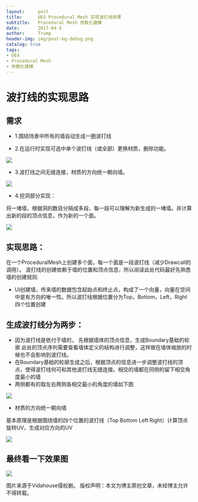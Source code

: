 ```yaml
---
layout:     post
title:      UE4 Procedural Mesh 实现波打线效果
subtitle:   Procedural Mesh 参数化建模
date:       2017-04-5
author:     Trump
header-img: img/post-bg-debug.png
catalog: true
tags:
- UE4
- Procedural Mesh
- 参数化建模
---
```


# 波打线的实现思路
## 需求

- 1.围绕场景中所有的墙自动生成一圈波打线

- 2.在运行时实现可选中单个波打线（或全部）更换材质，删除功能。

![](http://mingchuan.wang/img/boundary/show_1.png)

- 3.波打线之间无缝连接，材质的方向统一朝向墙。

![](http://mingchuan.wang/img/boundary/boundary.png)

- 4.挖洞部分实现：

将一堵墙，根据洞的数目分隔成多段，每一段可以理解为新生成的一堵墙。并计算出新的段的顶点信息，作为新的一个面。

![](http://mingchuan.wang/img/boundary/Hole.png)


## 实现思路：
在一个ProceduralMesh上创建多个面，每一个面是一段波打线（减少Drawcall的调用）。 波打线的创建依赖于墙的位置和顶点信息，所以阅读此处代码最好先熟悉墙的创建规则.

- UI创建墙，传来墙的数据包含起始点和终止点，构成了一个向量，向量在空间中是有方向的唯一性。所以波打线根据位置分为Top，Bottom，Left，Right四个位置创建

## 生成波打线分为两步：
- 因为波打线是依付于墙的， 先根据墙体的顶点信息，生成Boundary基础的轮廓  此处的顶点序列需要查看墙体定义的结构进行调整，这样做在墙体缩放的时候也不会影响到波打线。
- 在Boundary基础的轮廓生成之后，根据顶点的信息进一步调整波打线的顶点，使得波打线何可和其他波打线无缝连接。相交的墙都在同侧的留下相交角度最小的墙  
- 两侧都有的取左右两侧各相交最小的角度的墙如下图  

![](http://mingchuan.wang/img/boundary/CreateBoundary.png)

- 材质的方向统一朝向墙

 基本原理是根据围绕墙的四个位置的波打线（Top Bottom Left Right）计算顶点旋转UV，生成对应方向的UV 

![](http://mingchuan.wang/img/boundary/UV.png)

## 最终看一下效果图

![](http://mingchuan.wang/img/boundary/show_2.png)

图片来源于Vidahouse侵权删。
版权声明：本文为博主原创文章，未经博主允许不得转载。
